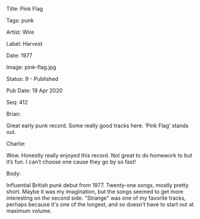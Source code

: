 Title:  Pink Flag

Tags:   punk

Artist: Wire

Label:  Harvest

Date:   1977

Image:  pink-flag.jpg

Status: 9 - Published

Pub Date: 19 Apr 2020

Seq:    412

Brian: 

Great early punk record. Some really good tracks here. ‘Pink Flag’ stands out. 


Charlie: 

Wow. Honestly really enjoyed this record. Not great to do homework to but it’s fun. I can’t choose one cause they go by so fast! 

Body: 

Influential British punk debut from 1977. Twenty-one songs, mostly pretty short. Maybe it was my imagination, but the songs seemed to get more interesting on the second side. "Strange" was one of my favorite tracks, perhaps because it's one of the longest, and so doesn't have to start out at maximum volume. 

